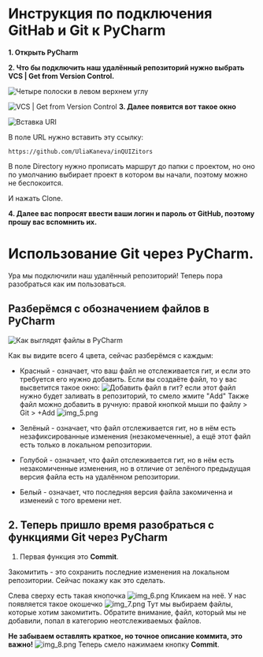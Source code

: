 # Инструкция по подключения GitHab и Git к PyCharm

**1. Открыть PyCharm**

**2. Что бы подключить наш удалённый репозиторий нужно выбрать VCS | Get from Version Control.**

![Четыре полоски в левом верхнем углу](img.png)

![VCS | Get from Version Control](img_1.png)
**3. Далее появится вот такое окно**

![Вставка URI](img_2.png)

В поле URL нужно вставить эту ссылку:

```
https://github.com/UliaKaneva/inQUIZitors
```

В поле Directory нужно прописать маршрут до папки с проектом, но оно по умолчанию выбирает проект в котором вы начали,
поэтому можно не беспокоится.

И нажать Clone.

**4. Далее вас попросят ввести ваши логин и пароль от GitHub, поэтому прошу вас вспомнить их.**

# Использование Git через PyCharm.
Ура мы подключили наш удалённый репозиторий! Теперь пора разобраться как им пользоваться.

## Разберёмся с обозначением файлов в PyCharm
![Как выглядят файлы в PyCharm](img_4.png)

Как вы видите всего 4 цвета, сейчас разберёмся с каждым:

* Красный - означает, что ваш файл не отслеживается гит, и если это требуется его нужно добавить. Если вы создаёте файл,
то у вас высветится такое окно:
![Добавить файл в гит?](img_3.png)
если этот файл нужно будет заливать в репозиторий, то смело жмите "Add"
Также файл можно добавить в ручную: правой кнопкой мыши по файлу > Git > +Add
![img_5.png](img_5.png)

* Зелёный - означает, что файл отслеживается гит, но в нём есть незафиксированные изменения (незакомеченные), а ещё
этот файл есть только в локальном репозитории.
* Голубой - означает, что файл отслеживается гит, но в нём есть незакомиченные изменения, но в отличие от зелёного
предыдущая версия файла есть на удалённом репозитории.
* Белый - означает, что последняя версия файла закомиченна и изменеий с того времени нет.

## 2. Теперь пришло время разобраться с функциями Git через PyCharm
1. Первая функция это **Commit**.

Закомитить - это сохранить последние изменения на локальном репозитории. Сейчас покажу как это сделать.

Слева сверху есть такая кнопочка 
![img_6.png](img_6.png)
Кликаем на неё. У нас появляется такое окошечко
![img_7.png](img_7.png) 
Тут мы выбираем файлы, которые хотим закомитить. Обратите внимание, файл, который мы не добавили, попал в категорию
неотслеживаемых файлов.

**Не забываем оставлять краткое, но точное описание коммита, это важно!**
![img_8.png](img_8.png)
Теперь смело нажимаем кнопку **Commit**.